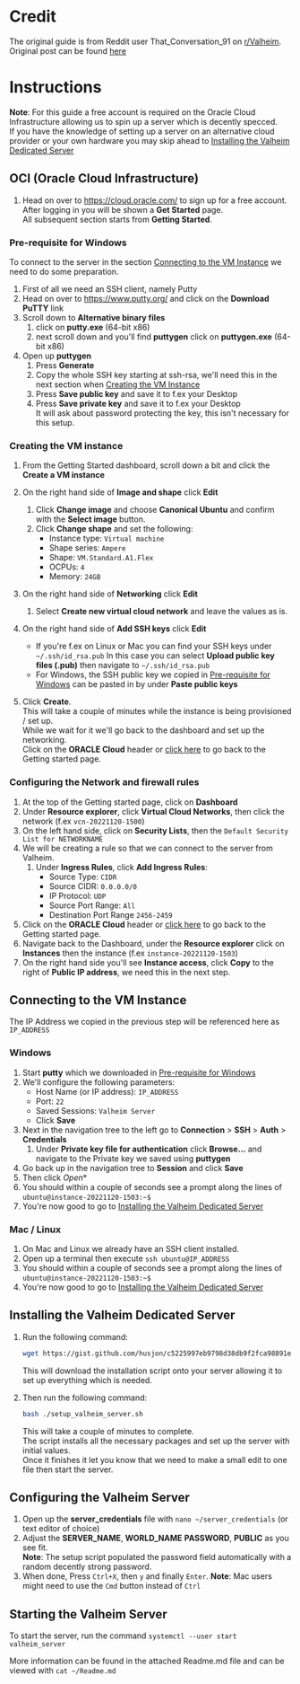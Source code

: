 # Credit
The original guide is from Reddit user That_Conversation_91 on [r/Valheim](https://www.reddit.com/r/valheim/).  
Original post can be found [here](https://www.reddit.com/r/valheim/comments/s1os21/create_your_own_free_dedicated_server)


# Instructions
**Note**: For this guide a free account is required on the Oracle Cloud Infrastructure allowing us to spin up a server which is decently specced.  
If you have the knowledge of setting up a server on an alternative cloud provider or your own hardware you may skip ahead to [Installing the Valheim Dedicated Server](#Installing-the-Valheim-Dedicated-Server)

## OCI (Oracle Cloud Infrastructure)
1. Head on over to https://cloud.oracle.com/ to sign up for a free account.  
    After logging in you will be shown a **Get Started** page.  
    All subsequent section starts from **Getting Started**.

### Pre-requisite for Windows
To connect to the server in the section [Connecting to the VM Instance](##-Connecting-to-the-VM-Instance) we need to do some preparation.
1. First of all we need an SSH client, namely Putty
2. Head on over to https://www.putty.org/ and click on the **Download PuTTY** link
3. Scroll down to **Alternative binary files**
    1. click on **putty.exe** (64-bit x86)
    2. next scroll down and you'll find **puttygen** click on **puttygen.exe** (64-bit x86)
4. Open up **puttygen**
    1. Press **Generate**
    2. Copy the whole SSH key starting at ssh-rsa, we'll need this in the next section when [Creating the VM Instance](###-Creating-the-VM-instance)
    3. Press **Save public key** and save it to f.ex your Desktop
    3. Press **Save private key** and save it to f.ex your Desktop  
        It will ask about password protecting the key, this isn't necessary for this setup.


### Creating the VM instance
1. From the Getting Started dashboard, scroll down a bit and click the **Create a VM instance**
2. On the right hand side of **Image and shape** click **Edit**
    1. Click **Change image** and choose **Canonical Ubuntu** and confirm with the **Select image** button.
    2. Click **Change shape** and set the following:
        * Instance type: `Virtual machine`
        * Shape series: `Ampere`
        * Shape: `VM.Standard.A1.Flex`
        * OCPUs: `4`
        * Memory: `24GB`
3. On the right hand side of **Networking** click **Edit**
    1. Select **Create new virtual cloud network** and leave the values as is.
4. On the right hand side of **Add SSH keys** click **Edit**
    * If you're f.ex on Linux or Mac you can find your SSH keys under `~/.ssh/id_rsa.pub`
      In this case you can select **Upload public key files (.pub)** then navigate to `~/.ssh/id_rsa.pub`
    * For Windows, the SSH public key we copied in [Pre-requisite for Windows](###-Pre-requisite-for-Windows) can be pasted in by under **Paste public keys**

5. Click **Create**.  
    This will take a couple of minutes while the instance is being provisioned / set up.  
    While we wait for it we'll go back to the dashboard and set up the networking.  
    Click on the **ORACLE Cloud** header or [click here](https://cloud.oracle.com/) to go back to the Getting started page.


### Configuring the Network and firewall rules
1. At the top of the Getting started page, click on **Dashboard**
2. Under **Resource explorer**, click **Virtual Cloud Networks**, then click the network (f.ex `vcn-20221120-1500`)
3. On the left hand side, click on **Security Lists**, then the `Default Security List for NETWORKNAME`
4. We will be creating a rule so that we can connect to the server from Valheim.
    1. Under **Ingress Rules**, click **Add Ingress Rules**:
        * Source Type: `CIDR`
        * Source CIDR: `0.0.0.0/0`
        * IP Protocol: `UDP`
        * Source Port Range: `All`
        * Destination Port Range `2456-2459`
5. Click on the **ORACLE Cloud** header or [click here](https://cloud.oracle.com/) to go back to the Getting started page.
6. Navigate back to the Dashboard, under the **Resource explorer** click on **Instances** then the instance (f.ex `instance-20221120-1503`)
7. On the right hand side you'll see **Instance access**, click **Copy** to the right of **Public IP address**, we need this in the next step.


## Connecting to the VM Instance
The IP Address we copied in the previous step will be referenced here as `IP_ADDRESS`
### Windows
1. Start **putty** which we downloaded in [Pre-requisite for Windows](###-Pre-requisite-for-Windows)
2. We'll configure the following parameters:
    * Host Name (or IP address): `IP_ADDRESS`
    * Port: `22`
    * Saved Sessions: `Valheim Server`
    * Click **Save**
3. Next in the navigation tree to the left go to **Connection** > **SSH** > **Auth** > **Credentials**
    1. Under **Private key file for authentication** click **Browse...** and navigate to the Private key we saved using **puttygen**
4. Go back up in the navigation tree to **Session** and click **Save**
5. Then click *Open**
6. You should within a couple of seconds see a prompt along the lines of `ubuntu@instance-20221120-1503:~$ `
7. You're now good to go to [Installing the Valheim Dedicated Server](#Installing-the-Valheim-Dedicated-Server)

### Mac / Linux
1. On Mac and Linux we already have an SSH client installed.
2. Open up a terminal then execute `ssh ubuntu@IP_ADDRESS`
3. You should within a couple of seconds see a prompt along the lines of `ubuntu@instance-20221120-1503:~$ `
4. You're now good to go to [Installing the Valheim Dedicated Server](#Installing-the-Valheim-Dedicated-Server)



## Installing the Valheim Dedicated Server
1. Run the following command:
    ```bash
    wget https://gist.github.com/husjon/c5225997eb9798d38db9f2fca98891ef/raw/ea05ecc2cb2f0f9f0923ec467044b12c7681f1f9/setup_valheim_server.sh
    ```
    This will download the installation script onto your server allowing it to set up everything which is needed.

2. Then run the following command:
    ```bash
    bash ./setup_valheim_server.sh
    ```

    This will take a couple of minutes to complete.  
    The script installs all the necessary packages and set up the server with initial values.  
    Once it finishes it let you know that we need to make a small edit to one file then start the server.

## Configuring the Valheim Server
1. Open up the **server_credentials** file with `nano ~/server_credentials` (or text editor of choice)
2. Adjust the **SERVER_NAME**, **WORLD_NAME** **PASSWORD**, **PUBLIC** as you see fit.  
    **Note**: The setup script populated the password field automatically with a random decently strong password.
3. When done, Press `Ctrl+X`, then `y` and finally `Enter`.
    **Note**: Mac users might need to use the `Cmd` button instead of `Ctrl`


## Starting the Valheim Server
To start the server, run the command `systemctl --user start valheim_server`

More information can be found in the attached Readme.md file and can be viewed with `cat ~/Readme.md`